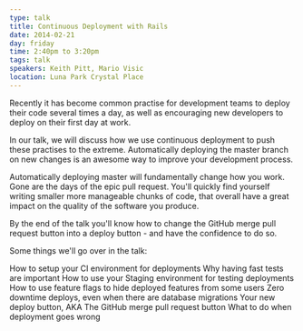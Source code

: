 ```yaml
---
type: talk
title: Continuous Deployment with Rails
date: 2014-02-21
day: friday
time: 2:40pm to 3:20pm
tags: talk
speakers: Keith Pitt, Mario Visic
location: Luna Park Crystal Place
---
```


Recently it has become common practise for development teams to deploy their code several times a day, as well as encouraging new developers to deploy on their first day at work.

In our talk, we will discuss how we use continuous deployment to push these practises to the extreme. Automatically deploying the master branch on new changes is an awesome way to improve your development process.

Automatically deploying master will fundamentally change how you work. Gone are the days of the epic pull request. You'll quickly find yourself writing smaller more manageable chunks of code, that overall have a great impact on the quality of the software you produce.

By the end of the talk you'll know how to change the GitHub merge pull request button into a deploy button - and have the confidence to do so.

Some things we'll go over in the talk:

How to setup your CI environment for deployments
Why having fast tests are important
How to use your Staging environment for testing deployments
How to use feature flags to hide deployed features from some users
Zero downtime deploys, even when there are database migrations
Your new deploy button, AKA The GitHub merge pull request button
What to do when deployment goes wrong